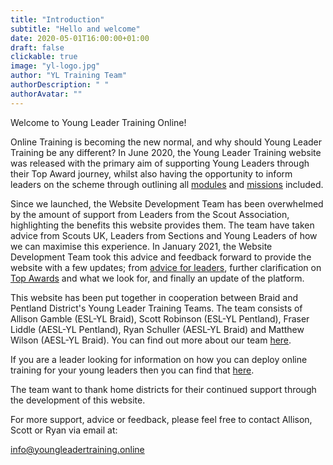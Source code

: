 ```yaml
---
title: "Introduction"
subtitle: "Hello and welcome"
date: 2020-05-01T16:00:00+01:00
draft: false
clickable: true
image: "yl-logo.jpg"
author: "YL Training Team"
authorDescription: " "
authorAvatar: ""
---
```


Welcome to Young Leader Training Online!

Online Training is becoming the new normal, and why should Young Leader Training be any different? In June 2020, the Young Leader Training website was released with the primary aim of supporting Young Leaders through their Top Award journey, whilst also having the opportunity to inform leaders on the scheme through outlining all [modules](/) and [missions](/missions) included.

Since we launched, the Website Development Team has been overwhelmed by the amount of support from Leaders from the Scout Association, highlighting the benefits this website provides them. The team have taken advice from Scouts UK, Leaders from Sections and Young Leaders of how we can maximise this experience. In January 2021, the Website Development Team took this advice and feedback forward to provide the website with a few updates; from [advice for leaders](/leaders), further clarification on [Top Awards](/awards) and what we look for, and finally an update of the platform.

This website has been put together in cooperation between Braid and Pentland District's Young Leader Training Teams. The team consists of Allison Gamble (ESL-YL Braid), Scott Robinson (ESL-YL Pentland), Fraser Liddle (AESL-YL Pentland), Ryan Schuller (AESL-YL Braid) and Matthew Wilson (AESL-YL Braid). You can find out more about our team [here](/team).

If you are a leader looking for information on how you can deploy online training for your young leaders then you can find that [here](/leaders).

The team want to thank home districts for their continued support through the development of this website.

For more support, advice or feedback, please feel free to contact Allison, Scott or Ryan via email at:

[info@youngleadertraining.online](mailto:info@youngleadertraining.online)
